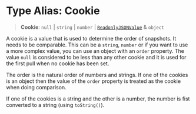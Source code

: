 # Type Alias: Cookie

> **Cookie**: `null` \| `string` \| `number` \| [`ReadonlyJSONValue`](ReadonlyJSONValue.md) & `object`

A cookie is a value that is used to determine the order of snapshots. It
needs to be comparable. This can be a `string`, `number` or if you want to
use a more complex value, you can use an object with an `order` property. The
value `null` is considered to be less than any other cookie and it is used
for the first pull when no cookie has been set.

The order is the natural order of numbers and strings. If one of the cookies
is an object then the value of the `order` property is treated as the cookie
when doing comparison.

If one of the cookies is a string and the other is a number, the number is
fist converted to a string (using `toString()`).
